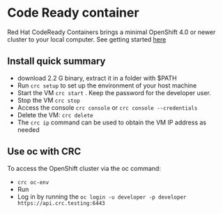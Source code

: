# Code Ready container

Red Hat CodeReady Containers brings a minimal OpenShift 4.0 or newer cluster to your local computer. See getting started [here](https://code-ready.github.io/crc/)

## Install quick summary

* download 2.2 G binary, extract it in a folder with $PATH
* Run `crc setup` to set up the environment of your host machine 
* Start the VM `crc start` . Keep the password for the developer user.
* Stop the VM `crc stop`
* Access the console `crc console` or `crc console --credentials`
* Delete the VM: `crc delete`
* The `crc ip` command can be used to obtain the VM IP address as needed

## Use oc with CRC

To access the OpenShift cluster via the oc command:

* `crc oc-env`
* Run
* Log in by running the `oc login -u developer -p developer https://api.crc.testing:6443`